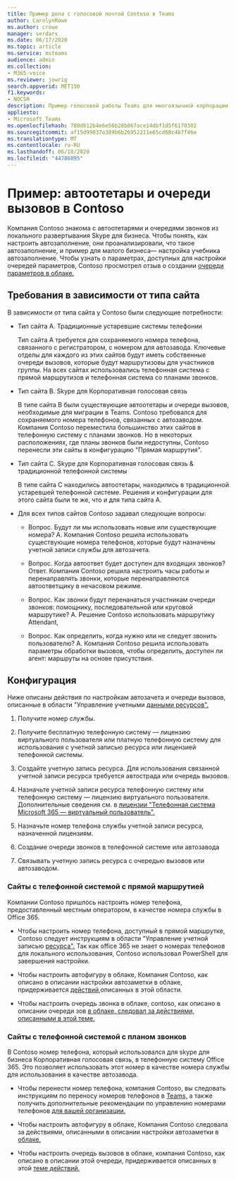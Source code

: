 ```yaml
---
title: Пример дела с голосовой почтой Contoso в Teams
author: CarolynRowe
ms.author: crowe
manager: serdars
ms.date: 06/17/2020
ms.topic: article
ms.service: msteams
audience: admin
ms.collection:
- M365-voice
ms.reviewer: jowrig
search.appverid: MET150
f1.keywords:
- NOCSH
description: Пример голосовой работы Teams для многоязычной корпорации
appliesto:
- Microsoft Teams
ms.openlocfilehash: 780d812b4e6e56b28b867ace14dbf1d5f6170302
ms.sourcegitcommit: af15d99837a389b6b26952211e65cd68c4b7f46e
ms.translationtype: MT
ms.contentlocale: ru-RU
ms.lasthandoff: 06/18/2020
ms.locfileid: "44786095"
---
```

# <a name="contoso-case-study-auto-attendants-and-call-queues"></a>Пример: автоотетары и очереди вызовов в Contoso

Компания Contoso знакома с автоотетарями и очередями звонков из локального развертывания Skype для бизнеса. Чтобы понять, как настроить автозаполнение, [](what-are-phone-system-auto-attendants.md) они проанализировали, что такое автозаполнение, и пример для малого бизнеса— настройка учебника автозаполнение. [](tutorial-org-aa.yml) Чтобы узнать о параметрах, доступных для настройки очередей параметров, Contoso просмотрел отзыв о создании [очереди параметров в облаке.](create-a-phone-system-call-queue.md)  

## <a name="requirements-depending-on-site-type"></a>Требования в зависимости от типа сайта

В зависимости от типа сайта у Contoso были следующие потребности:

- Тип сайта A. Традиционные устаревшие системы телефонии 

  Тип сайта A требуется для сохраняемого номера телефона, связанного с регистратором, с номером для автозавода. Ключевые отделы для каждого из этих сайтов будут иметь собственные очереди вызовов, которые будут маршрутизовы для участников группы. На всех сайтах использовались телефонная система с прямой маршрутизов и телефонная система со планами звонков.  

- Тип сайта B. Skype для Корпоративная голосовая связь 

  В типе сайта B были существующие автоотетары и очереди вызовов, необходимые для миграции в Teams. Contoso требовался для сохраняемого номера телефонов, связанных с автозаводом. Компания Contoso переместила большинство этих сайтов в телефонную систему с планами звонков. Но в некоторых расположениях, где планы звонков были недоступны, Contoso перенесли эти сайты в конфигурацию "Прямая маршрутия".  

- Тип сайта C. Skype для Корпоративная голосовая связь & традиционной телефонной системы 

  В типе сайта C находились автоотетары, находились в традиционной устаревшей телефонной системе. Решения и конфигурации для этого сайта были те же, что и для типа сайта А.   

- Для всех типов сайтов Contoso задавал следующие вопросы:

  - Вопрос. Будут ли мы использовать новые или существующие номера? 
    А. Компания Contoso решила использовать существующие номера телефонов, которые будут назначены учетной записи службы для автозачета. 

  - Вопрос. Когда автоответ будет доступен для входящих звонков? 
    Ответ. Компания Contoso решила настроить часы работы и перенаправлять звонки, которые перенаправляются автоответщику в нечасовом режиме.  

  - Вопрос. Как звонки будут перенанаться участникам очереди звонков: помощнику, последовательной или круговой маршрутике? 
    А. Решение Contoso использовать маршрутику Attendant, 

  - Вопрос. Как определить, когда нужно или не следует звонить пользователю? 
    А. Компания Contoso решила использовать параметры обработки вызовов, чтобы определить, доступен ли агент: маршруты на основе присутствия. 


## <a name="configuration"></a>Конфигурация

Ниже описаны действия по настройкам автозачета и очереди вызовов, описанные в области "Управление учетными [данными ресурсов".](manage-resource-accounts.md) 

1. Получите номер службы. 

2. Получите бесплатную телефонную систему — лицензию виртуального пользователя или платную телефонную систему для использования с учетной записью ресурса или лицензией телефонной системы.

3. Создайте учетную запись ресурса. Для использования связанной учетной записи ресурса требуется автострада или очередь вызовов. 

4. Назначьте учетной записи ресурса телефонную систему или телефонную систему — лицензию виртуального пользователя. Дополнительные сведения см. в [лицензии "Телефонная система Microsoft 365 — виртуальный пользователь".](https://docs.microsoft.com/microsoftteams/teams-add-on-licensing/virtual-user)

5. Назначьте номер телефона службы учетной записи ресурса, назначенной лицензиям. 

6. Создание очереди звонков в телефонной системе или автозавода 

7. Связывать учетную запись ресурса с очередью вызовов или автозаводом. 


### <a name="sites-with-phone-system-with-direct-routing"></a>Сайты с телефонной системой с прямой маршрутией 

Компании Contoso пришлось настроить номер телефона, предоставленный местным оператором, в качестве номера службы в Office 365. 

- Чтобы настроить номер телефона, доступный в прямой маршрутке, Contoso следует инструкциям в области "Управление учетной записью [ресурса".](manage-resource-accounts.md) Так как office 365 не знает о номерах телефонов для локального использования, Contoso использовал PowerShell для завершения настройки.   

- Чтобы настроить автофигуру в облаке, Компания Contoso, как описано в описании настройки автозаметки в облаке, придерживается [действий,](create-a-phone-system-auto-attendant.md)описанных в этой области. 

- Чтобы настроить очередь звонка в облаке, contoso, как описано в описании очереди зов [в облаке, следовал за действиями, описанными в этой теме.](create-a-phone-system-call-queue.md)  


### <a name="sites-with-phone-system-with-calling-plan"></a>Сайты с телефонной системой с планом звонков

В Contoso номер телефона, который использовался для skype для бизнеса Корпоративная голосовая связь, в телефонную систему Office 365. Это позволяет использовать этот номер в качестве номера службы для использования в качестве автозавода. 

- Чтобы перенести номер телефона, компания Contoso, вы следовать инструкциям по переносу номеров телефонов в [Teams,](https://docs.microsoft.com/microsoftteams/phone-number-calling-plans/transfer-phone-numbers-to-teams) а также получить дополнительные рекомендации по управлению номерами телефонов [для вашей организации.](https://docs.microsoft.com/microsoftteams/manage-phone-numbers-for-your-organization/manage-phone-numbers-for-your-organization)

- Чтобы настроить автофигуру в облаке, Компания Contoso следовала за действиями, описанными в описании настройки автозаметки в [облаке.](create-a-phone-system-auto-attendant.md)

-  Чтобы настроить очередь вызовов в облаке, компания Contoso, как описано в описании этой очереди, придерживается описанных в этой [теме действий.](create-a-phone-system-call-queue.md)  

 